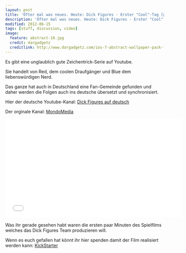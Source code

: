 ```yaml
---
layout: post
title: 'Öfter mal was neues. Heute: Dick Figures - Erster "Cool"-Tag [german dub by thetrueblacky]'
description: 'Öfter mal was neues. Heute: Dick Figures - Erster "Cool"-Tag [german dub by thetrueblacky]'
modified: 2012-06-15
tags: [stuff, discussion, video]
image:
  feature: abstract-10.jpg
  credit: dargadgetz
  creditlink: http://www.dargadgetz.com/ios-7-abstract-wallpaper-pack-for-iphone-5-and-ipod-touch-retina/
---
```


Es gibt eine unglaublich gute Zeichentrick-Serie auf Youtube.

Sie handelt von Red, dem coolen Draufgänger und Blue dem liebenswürdigen Nerd.

Das ganze hat auch in Deutschland eine Fan-Gemeinde gefunden und daher werden die Folgen auch ins deutsche übersetzt und synchronisiert.

Hier der deutsche Youtube-Kanal: [Dick Figures auf deutsch](http://www.youtube.com/watch?v=CMUW-cRh67g&list=PL33C696C7A7C703B6&feature=plcp)

Der orginale Kanal: [MondoMedia](http://www.youtube.com/show?p=qKrZOTKMhto)

<iframe width="560" height="315" src="//www.youtube.com/embed/kn7sEPMSIlA" frameborder="0"> </iframe>

Was ihr gerade gesehen habt waren die ersten paar Minuten des Spielfilms welches das Dick Figures Team produzieren will.

Wenn es euch gefallen hat könnt ihr hier spenden damit der Film realisiert werden kann: [KickStarter](http://www.kickstarter.com/projects/dickfigures/dick-figures-the-movie?ref=live)